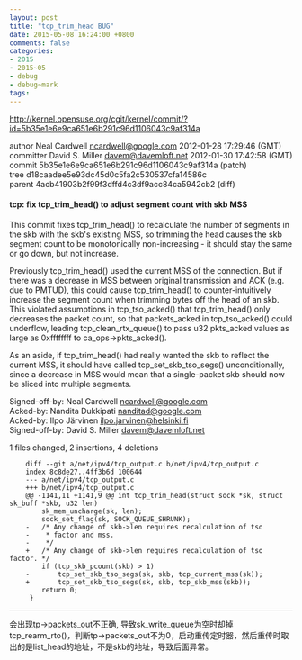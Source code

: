 ```yaml
---
layout: post
title: "tcp_trim_head BUG"
date: 2015-05-08 16:24:00 +0800
comments: false
categories:
- 2015
- 2015~05
- debug
- debug~mark
tags:
---
```

http://kernel.opensuse.org/cgit/kernel/commit/?id=5b35e1e6e9ca651e6b291c96d1106043c9af314a

author	Neal Cardwell <ncardwell@google.com>	2012-01-28 17:29:46 (GMT)  
committer	David S. Miller <davem@davemloft.net>	2012-01-30 17:42:58 (GMT)  
commit	5b35e1e6e9ca651e6b291c96d1106043c9af314a (patch)  
tree	d18caadee5e93dc45d0c5fa2c530537cfa14586c  
parent	4acb41903b2f99f3dffd4c3df9acc84ca5942cb2 (diff)

#### tcp: fix tcp_trim_head() to adjust segment count with skb MSS

This commit fixes tcp_trim_head() to recalculate the number of segments in the skb with the skb's existing MSS, so trimming the head causes the skb segment count to be monotonically non-increasing - it should stay the same or go down, but not increase. 

Previously tcp_trim_head() used the current MSS of the connection. But if there was a decrease in MSS between original transmission and ACK (e.g. due to PMTUD), this could cause tcp_trim_head() to counter-intuitively increase the segment count when trimming bytes off the head of an skb. This violated assumptions in tcp_tso_acked() that tcp_trim_head() only decreases the packet count, so that packets_acked in tcp_tso_acked() could underflow, leading tcp_clean_rtx_queue() to pass u32 pkts_acked values as large as 0xffffffff to ca_ops->pkts_acked(). 

As an aside, if tcp_trim_head() had really wanted the skb to reflect the current MSS, it should have called tcp_set_skb_tso_segs() unconditionally, since a decrease in MSS would mean that a single-packet skb should now be sliced into multiple segments. 

Signed-off-by: Neal Cardwell <ncardwell@google.com>   
Acked-by: Nandita Dukkipati <nanditad@google.com>   
Acked-by: Ilpo Järvinen <ilpo.jarvinen@helsinki.fi>   
Signed-off-by: David S. Miller <davem@davemloft.net>  


1 files changed, 2 insertions, 4 deletions
```
	diff --git a/net/ipv4/tcp_output.c b/net/ipv4/tcp_output.c
	index 8c8de27..4ff3b6d 100644
	--- a/net/ipv4/tcp_output.c
	+++ b/net/ipv4/tcp_output.c
	@@ -1141,11 +1141,9 @@ int tcp_trim_head(struct sock *sk, struct sk_buff *skb, u32 len)
	 	sk_mem_uncharge(sk, len);
	 	sock_set_flag(sk, SOCK_QUEUE_SHRUNK);
	-	/* Any change of skb->len requires recalculation of tso
	-	 * factor and mss.
	-	 */
	+	/* Any change of skb->len requires recalculation of tso factor. */
	 	if (tcp_skb_pcount(skb) > 1)
	-		tcp_set_skb_tso_segs(sk, skb, tcp_current_mss(sk));
	+		tcp_set_skb_tso_segs(sk, skb, tcp_skb_mss(skb));
	 	return 0;
	 }
```

------------
会出现tp->packets_out不正确, 导致sk_write_queue为空时却掉tcp_rearm_rto()，判断tp->packets_out不为0，启动重传定时器，然后重传时取出的是list_head的地址，不是skb的地址，导致后面异常。




